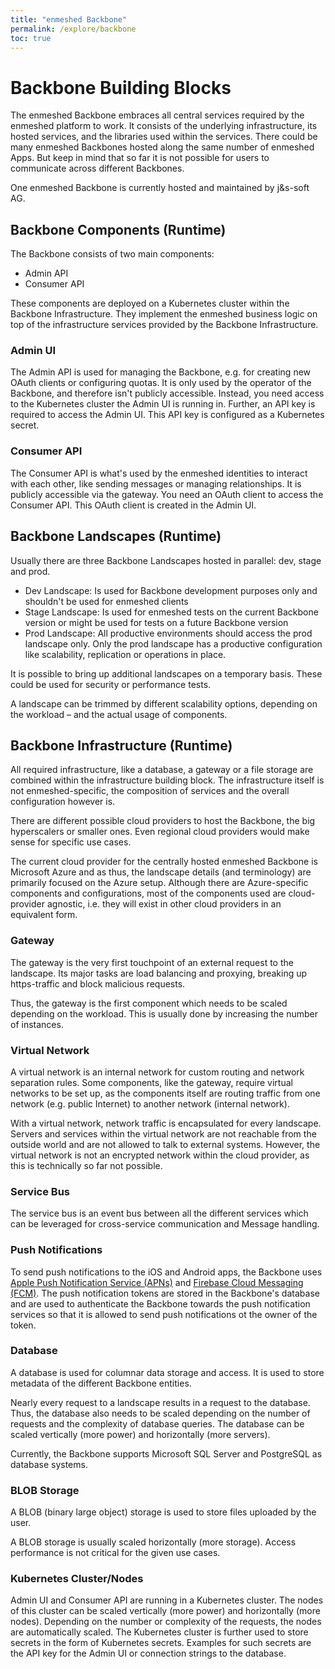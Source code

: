 ```yaml
---
title: "enmeshed Backbone"
permalink: /explore/backbone
toc: true
---
```


# Backbone Building Blocks

The enmeshed Backbone embraces all central services required by the enmeshed platform to work. It consists of the underlying infrastructure, its hosted services, and the libraries used within the services. There could be many enmeshed Backbones hosted along the same number of enmeshed Apps. But keep in mind that so far it is not possible for users to communicate across different Backbones.

One enmeshed Backbone is currently hosted and maintained by j&amp;s-soft AG.

## Backbone Components (Runtime)

The Backbone consists of two main components:

- Admin API
- Consumer API

These components are deployed on a Kubernetes cluster within the Backbone Infrastructure. They implement the enmeshed business logic on top of the infrastructure services provided by the Backbone Infrastructure.

### Admin UI

The Admin API is used for managing the Backbone, e.g. for creating new OAuth clients or configuring quotas. It is only used by the operator of the Backbone, and therefore isn't publicly accessible. Instead, you need access to the Kubernetes cluster the Admin UI is running in. Further, an API key is required to access the Admin UI. This API key is configured as a Kubernetes secret.

### Consumer API

The Consumer API is what's used by the enmeshed identities to interact with each other, like sending messages or managing relationships. It is publicly accessible via the gateway. You need an OAuth client to access the Consumer API. This OAuth client is created in the Admin UI.

## Backbone Landscapes (Runtime)

Usually there are three Backbone Landscapes hosted in parallel: dev, stage and prod.

- Dev Landscape: Is used for Backbone development purposes only and shouldn't be used for enmeshed clients
- Stage Landscape: Is used for enmeshed tests on the current Backbone version or might be used for tests on a future Backbone version
- Prod Landscape: All productive environments should access the prod landscape only. Only the prod landscape has a productive configuration like scalability, replication or operations in place.

It is possible to bring up additional landscapes on a temporary basis. These could be used for security or performance tests.

A landscape can be trimmed by different scalability options, depending on the workload – and the actual usage of components.

## Backbone Infrastructure (Runtime)

All required infrastructure, like a database, a gateway or a file storage are combined within the infrastructure building block. The infrastructure itself is not enmeshed-specific, the composition of services and the overall configuration however is.

There are different possible cloud providers to host the Backbone, the big hyperscalers or smaller ones. Even regional cloud providers would make sense for specific use cases.

The current cloud provider for the centrally hosted enmeshed Backbone is Microsoft Azure and as thus, the landscape details (and terminology) are primarily focused on the Azure setup. Although there are Azure-specific components and configurations, most of the components used are cloud-provider agnostic, i.e. they will exist in other cloud providers in an equivalent form.

### Gateway

The gateway is the very first touchpoint of an external request to the landscape. Its major tasks are load balancing and proxying, breaking up https-traffic and block malicious requests.

Thus, the gateway is the first component which needs to be scaled depending on the workload. This is usually done by increasing the number of instances.

### Virtual Network

A virtual network is an internal network for custom routing and network separation rules. Some components, like the gateway, require virtual networks to be set up, as the components itself are routing traffic from one network (e.g. public Internet) to another network (internal network).

With a virtual network, network traffic is encapsulated for every landscape. Servers and services within the virtual network are not reachable from the outside world and are not allowed to talk to external systems. However, the virtual network is not an encrypted network within the cloud provider, as this is technically so far not possible.

### Service Bus

The service bus is an event bus between all the different services which can be leveraged for cross-service communication and Message handling.

### Push Notifications

To send push notifications to the iOS and Android apps, the Backbone uses [Apple Push Notification Service (APNs)](https://developer.apple.com/documentation/usernotifications/registering-your-app-with-apns) and [Firebase Cloud Messaging (FCM)](https://firebase.google.com/docs/cloud-messaging/). The push notification tokens are stored in the Backbone's database and are used to authenticate the Backbone towards the push notification services so that it is allowed to send push notifications ot the owner of the token.

### Database

A database is used for columnar data storage and access. It is used to store metadata of the different Backbone entities.

Nearly every request to a landscape results in a request to the database. Thus, the database also needs to be scaled depending on the number of requests and the complexity of database queries. The database can be scaled vertically (more power) and horizontally (more servers).

Currently, the Backbone supports Microsoft SQL Server and PostgreSQL as database systems.

### BLOB Storage

A BLOB (binary large object) storage is used to store files uploaded by the user.

A BLOB storage is usually scaled horizontally (more storage). Access performance is not critical for the given use cases.

### Kubernetes Cluster/Nodes

Admin UI and Consumer API are running in a Kubernetes cluster. The nodes of this cluster can be scaled vertically (more power) and horizontally (more nodes). Depending on the number or complexity of the requests, the nodes are automatically scaled.
The Kubernetes cluster is further used to store secrets in the form of Kubernetes secrets. Examples for such secrets are the API key for the Admin UI or connection strings to the database.
